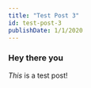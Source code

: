```yaml
---
title: "Test Post 3"
id: test-post-3
publishDate: 1/1/2020
---
```

### Hey there you
*This* is a test post!
